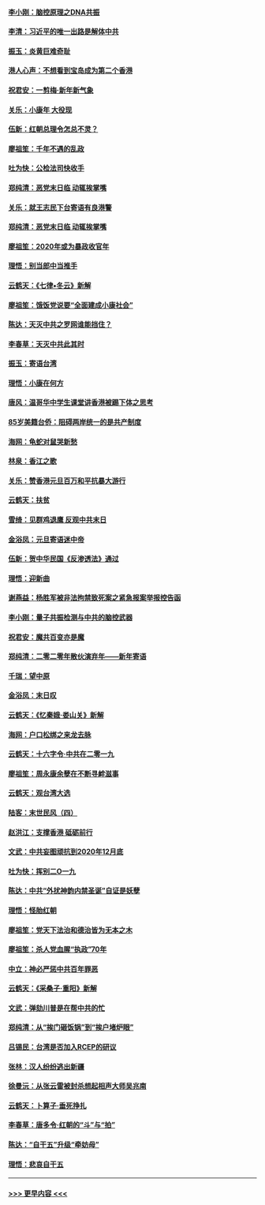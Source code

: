 #### [李小刚：脑控原理之DNA共振](../pages/nsc993/n11780962.md?t=01101244) 
#### [李清：习近平的唯一出路是解体中共](../pages/nsc993/n11780866.md?t=01101244) 
#### [振玉：炎黄巨难奇耻](../pages/nsc993/n11779632.md?t=01101244) 
#### [港人心声：不想看到宝岛成为第二个香港](../pages/nsc993/n11778817.md?t=01101244) 
#### [祝君安：一剪梅‧新年新气象](../pages/nsc993/n11776340.md?t=01101244) 
#### [关乐：小康年 大役现](../pages/nsc993/n11774213.md?t=01101244) 
#### [伍新：红朝总理令怎总不灵？](../pages/nsc993/n11770813.md?t=01101244) 
#### [廖祖笙：千年不遇的乱政](../pages/nsc993/n11770373.md?t=01101244) 
#### [吐为快：公检法司快收手](../pages/nsc993/n11770359.md?t=01101244) 
#### [郑纯清：恶党末日临 动辄挨掌嘴](../pages/nsc993/n11769912.md?t=01101244) 
#### [关乐：就王志民下台寄语有良港警](../pages/nsc993/n11769903.md?t=01101244) 
#### [郑纯清：恶党末日临 动辄挨掌嘴](../pages/nsc993/n11769356.md?t=01101244) 
#### [廖祖笙：2020年或为暴政收官年](../pages/nsc993/n11768216.md?t=01101244) 
#### [理悟：别当郎中当推手](../pages/nsc993/n11768243.md?t=01101244) 
#### [云鹤天：《七律▪冬云》新解](../pages/nsc993/n11768204.md?t=01101244) 
#### [廖祖笙：饿饭党说要“全面建成小康社会”](../pages/nsc993/n11767482.md?t=01101244) 
#### [陈达：天灭中共之罗网谁能挡住？](../pages/nsc993/n11767465.md?t=01101244) 
#### [李春草：天灭中共此其时](../pages/nsc993/n11767452.md?t=01101244) 
#### [振玉：寄语台湾](../pages/nsc993/n11767432.md?t=01101244) 
#### [理悟：小康在何方](../pages/nsc993/n11767394.md?t=01101244) 
#### [唐风：温哥华中学生课堂讲香港被踢下体之思考](../pages/nsc993/n11766848.md?t=01101244) 
#### [85岁美籍台侨：阻碍两岸统一的是共产制度](../pages/nsc993/n11765043.md?t=01101244) 
#### [海网：龟蛇对鼠哭新愁](../pages/nsc993/n11764895.md?t=01101244) 
#### [林泉：香江之歌](../pages/nsc993/n11764415.md?t=01101244) 
#### [关乐：赞香港元旦百万和平抗暴大游行](../pages/nsc993/n11764382.md?t=01101244) 
#### [云鹤天：扶贫](../pages/nsc993/n11764245.md?t=01101244) 
#### [雪绮：见群鸡退鹰  反观中共末日](../pages/nsc993/n11762112.md?t=01101244) 
#### [金浴凤：元旦寄语迷中帝](../pages/nsc993/n11761788.md?t=01101244) 
#### [伍新：贺中华民国《反渗透法》通过](../pages/nsc993/n11761994.md?t=01101244) 
#### [理悟：迎新曲](../pages/nsc993/n11761152.md?t=01101244) 
#### [谢燕益：杨胜军被非法拘禁致死案之紧急报案举报控告函](../pages/nsc993/n11756134.md?t=01101244) 
#### [李小刚：量子共振检测与中共的脑控武器](../pages/nsc993/n11754518.md?t=01101244) 
#### [祝君安：魔共百变亦是魔](../pages/nsc993/n11754469.md?t=01101244) 
#### [郑纯清：二零二零年散伙演弃年——新年寄语](../pages/nsc993/n11754195.md?t=01101244) 
#### [千瑞：望中原](../pages/nsc993/n11754159.md?t=01101244) 
#### [金浴凤：末日叹](../pages/nsc993/n11752359.md?t=01101244) 
#### [云鹤天：《忆秦娥‧娄山关》新解](../pages/nsc993/n11752348.md?t=01101244) 
#### [海网：户口松绑之来龙去脉](../pages/nsc993/n11752328.md?t=01101244) 
#### [云鹤天：十六字令‧中共在二零一九](../pages/nsc993/n11752305.md?t=01101244) 
#### [廖祖笙：周永康余孽在不断寻衅滋事](../pages/nsc993/n11751013.md?t=01101244) 
#### [云鹤天：观台湾大选](../pages/nsc993/n11751007.md?t=01101244) 
#### [陆客：末世民风（四）](../pages/nsc993/n11749203.md?t=01101244) 
#### [赵洪江：支撑香港 砥砺前行](../pages/nsc993/n11748482.md?t=01101244) 
#### [文武：中共妄图顽抗到2020年12月底](../pages/nsc993/n11748446.md?t=01101244) 
#### [吐为快：挥别二O一九](../pages/nsc993/n11748411.md?t=01101244) 
#### [陈达：中共“外扰神韵内禁圣诞”自证是妖孽](../pages/nsc993/n11748226.md?t=01101244) 
#### [理悟：怪胎红朝](../pages/nsc993/n11748206.md?t=01101244) 
#### [廖祖笙：党天下法治和德治皆为无本之木](../pages/nsc993/n11748135.md?t=01101244) 
#### [廖祖笙：杀人党血腥“执政”70年](../pages/nsc993/n11745144.md?t=01101244) 
#### [中立：神必严惩中共百年罪恶](../pages/nsc993/n11744970.md?t=01101244) 
#### [云鹤天：《采桑子‧重阳》新解](../pages/nsc993/n11744948.md?t=01101244) 
#### [文武：弹劾川普是在帮中共的忙](../pages/nsc993/n11744758.md?t=01101244) 
#### [郑纯清：从“挨门砸饭锅”到“挨户堵炉眼”](../pages/nsc993/n11744745.md?t=01101244) 
#### [吕锡民：台湾是否加入RCEP的研议](../pages/nsc993/n11744701.md?t=01101244) 
#### [张林：汉人纷纷逃出新疆](../pages/nsc993/n11743530.md?t=01101244) 
#### [徐曼沅：从张云雷被封杀想起相声大师吴兆南](../pages/nsc993/n11741816.md?t=01101244) 
#### [云鹤天：卜算子‧垂死挣扎](../pages/nsc993/n11739956.md?t=01101244) 
#### [李春草：唐多令‧红朝的“斗”与“拍”](../pages/nsc993/n11739830.md?t=01101244) 
#### [陈达：“自干五”升级“牵妨母”](../pages/nsc993/n11739724.md?t=01101244) 
#### [理悟：悲哀自干五](../pages/nsc993/n11739547.md?t=01101244) 

----
#### [ >>> 更早内容 <<< ](../indexes/nsc993-earlier.md)
